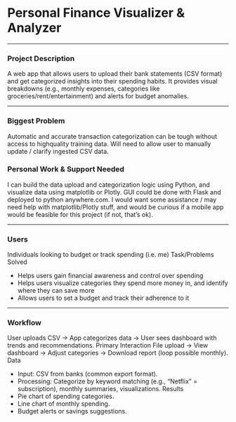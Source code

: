 # Personal Finance Visualizer & Analyzer

------------

### Project Description
A web app that allows users to upload their bank statements (CSV format) and get
categorized insights into their spending habits. It provides visual breakdowns (e.g.,
monthly expenses, categories like groceries/rent/entertainment) and alerts for budget
anomalies.

------------
### Biggest Problem
Automatic and accurate transaction categorization can be tough without access to highquality
training data. Will need to allow user to manually update / clarify ingested CSV
data.

### Personal Work & Support Needed
I can build the data upload and categorization logic using Python, and visualize data
using matplotlib or Plotly. GUI could be done with Flask and deployed to python
anywhere.com. I would want some assistance / may need help with matplotlib/Plotly
stuff, and would be curious if a mobile app would be feasible for this project (if not, that’s
ok).

------------

### Users
Individuals looking to budget or track spending (i.e. me)
Task/Problems Solved
- Helps users gain financial awareness and control over spending
- Helps users visualize categories they spend more money in, and identify where they
can save more
- Allows users to set a budget and track their adherence to it

-------------

### Workflow
User uploads CSV → App categorizes data → User sees dashboard with trends and
recommendations.
Primary Interaction
File upload → View dashboard → Adjust categories → Download report (loop possible
monthly).
Data
- Input: CSV from banks (common export format).
- Processing: Categorize by keyword matching (e.g., “Netflix” = subscription), monthly
summaries, visualizations.
Results
- Pie chart of spending categories.
- Line chart of monthly spending.
- Budget alerts or savings suggestions.
